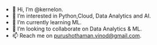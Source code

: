 - 👋 Hi, I’m @kernelon.
- 👀 I’m interested in Python,Cloud, Data Analytics and AI.
- 🌱 I’m currently learning ML.
- 💞️ I’m looking to collaborate on Data Analytics & ML.
- 📫 Reach me on purushothaman.vinod@gmail.com.

<!---
kernelon/kernelon is a ✨ special ✨ repository because its `README.md` (this file) appears on your GitHub profile.
You can click the Preview link to take a look at your changes.
--->
